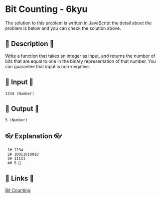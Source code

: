 # Bit Counting - 6kyu

The solution to this problem is written in JavaScript the detail about the problem is below and you can check the solution above.

## 💬 Description 💬

Write a function that takes an integer as input, and returns the number of bits that are equal to one in the binary representation of that number. You can guarantee that input is non-negative.

## 🥚 Input 🥚

```
1234 (Number)
```

## 🐣 Output 🐣

```
5 (Number)
```

## 👓 Explanation 👓

```
 1# 1234
 2# 10011010010
 3# 11111
 4# 5 🎉
```

## 🔗 Links 🔗

[Bit Counting](https://www.codewars.com/kata/526571aae218b8ee490006f4)
